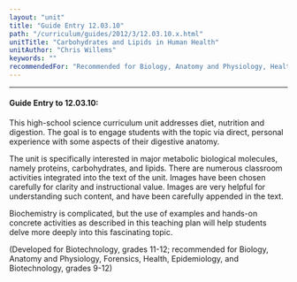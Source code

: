 ```yaml
---
layout: "unit"
title: "Guide Entry 12.03.10"
path: "/curriculum/guides/2012/3/12.03.10.x.html"
unitTitle: "Carbohydrates and Lipids in Human Health"
unitAuthor: "Chris Willems"
keywords: ""
recommendedFor: "Recommended for Biology, Anatomy and Physiology, Health, Epidemiology, and Biotechnology, grades 9-12"
---
```

<body>
<hr/>
<h4>
Guide Entry to 12.03.10:
</h4>
<p>
This high-school science curriculum unit addresses diet, nutrition and digestion. The goal is to engage students with the topic via direct, personal experience with some aspects of their digestive anatomy.
</p>
<p>
The unit is specifically interested in major metabolic biological molecules, namely proteins, carbohydrates, and lipids. There are numerous classroom activities integrated into the text of the unit. Images have been chosen carefully for clarity and instructional value. Images are very helpful for understanding such content, and have been carefully appended in the text.
</p>
<p>
Biochemistry is complicated, but the use of examples and hands-on concrete activities as described in this teaching plan will help students delve more deeply into this fascinating topic.
</p>
<p>
(Developed for Biotechnology, grades 11-12; recommended for Biology, Anatomy and Physiology, Forensics, Health,  Epidemiology, and Biotechnology, grades 9-12)
</p>
</body>